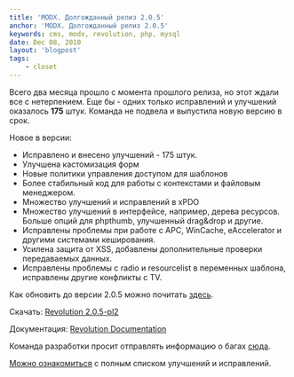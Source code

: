 ```yaml
---
title: 'MODX. Долгожданный релиз 2.0.5'
anchor: 'MODX. Долгожданный релиз 2.0.5'
keywords: cms, modx, revolution, php, mysql
date: Dec 08, 2010
layout: 'blogpost'
tags:
    - closet
---
```


Всего два месяца прошло с момента прошлого релиза, но этот ждали все с нетерпением. Еще бы - одних только исправлений и улучшений оказалось __175__ штук. Команда не подвела и выпустила новую версию в срок.

Новое в версии:

- Исправлено и внесено улучшений - 175 штук.
- Улучшена кастомизация форм
- Новые политики управления доступом для шаблонов
- Более стабильный код для работы с контекстами и файловым менеджером.
- Множество улучшений и исправлений в xPDO
- Множество улучшений в интерфейсе, например, дерева ресурсов. Больше опций для phpthumb, улучшенный drag&amp;drop и другие.
- Исправлены проблемы при работе с APC, WinCache, eAccelerator и другими системами кеширования.
- Усилена защита от XSS, добавлены дополнительные проверки передаваемых данных.
- Исправлены проблемы с radio и resourcelist в переменных шаблона, исправлены другие конфликты с TV.

Как обновить до версии 2.0.5 можно почитать [здесь](http://rtfm.modx.com/display/revolution20/Upgrading+to+Revolution+2.0.5).

Скачать: [Revolution 2.0.5-pl2](http://modxcms.com/download/#pl)

Документация: [Revolution Documentation](http://modxcms.com/learn/documentation.html)

Команда разработки просит отправлять информацию о багах [сюда](http://bugs.modx.com/).

[Можно ознакомиться](http://modxcms.com/forums/index.php/topic,58256.msg332568.html#msg332568) с полным списком улучшений и исправлений.
